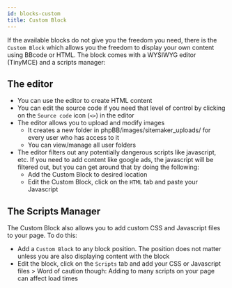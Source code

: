 ```yaml
---
id: blocks-custom
title: Custom Block
---
```


If the available blocks do not give you the freedom you need, there is the `Custom Block` which allows you the freedom to display your own content using BBcode or HTML. The block comes with a WYSIWYG editor (TinyMCE) and a scripts manager:

## The editor

- You can use the editor to create HTML content
- You can edit the source code if you need that level of control by clicking on the `Source code` icon (`<>`) in the editor
- The editor allows you to upload and modify images 
    - It creates a new folder in phpBB/images/sitemaker_uploads/ for every user who has access to it
    - You can view/manage all user folders
- The editor filters out any potentially dangerous scripts like javascript, etc. If you need to add content like google ads, the javascript will be filtered out, but you can get around that by doing the following: 
    - Add the Custom Block to desired location
    - Edit the Custom Block, click on the `HTML` tab and paste your Javascript

## The Scripts Manager

The Custom Block also allows you to add custom CSS and Javascript files to your page. To do this:

- Add a `Custom Block` to any block position. The position does not matter unless you are also displaying content with the block
- Edit the block, click on the `Scripts` tab and add your CSS or Javascript files > Word of caution though: Adding to many scripts on your page can affect load times